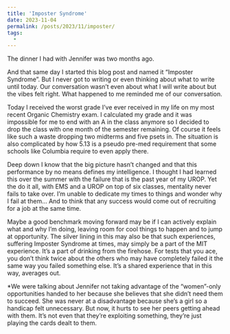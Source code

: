 ```yaml
---
title: 'Imposter Syndrome'
date: 2023-11-04
permalink: /posts/2023/11/imposter/
tags:
  - 
---
```


The dinner I had with Jennifer was two months ago. 

And that same day I started this blog post and named it “Imposter Syndrome”. But I never got to writing or even thinking about what to write until today. Our conversation wasn’t even about what I will write about but the vibes felt right. What happened to me reminded me of our conversation.

Today I received the worst grade I’ve ever received in my life on my most recent Organic Chemistry exam. I calculated my grade and it was impossible for me to end with an A in the class anymore so I decided to drop the class with one month of the semester remaining. Of course it feels like such a waste dropping two midterms and five psets in. The situation is also complicated by how 5.13 is a pseudo pre-med requirement that some schools like Columbia require to even apply there.

Deep down I know that the big picture hasn’t changed and that this performance by no means defines my intelligence. I thought I had learned this over the summer with the failure that is the past year of my UROP.  Yet the do it all, with EMS and a UROP on top of six classes, mentality never fails to take over. I’m unable to dedicate my times to things and wonder why I fail at them… And to think that any success would come out of recruiting for a job at the same time. 

Maybe a good benchmark moving forward may be if I can actively explain what and why I’m doing, leaving room for cool things to happen and to jump at opportunity. The silver lining in this may also be that such experiences, suffering Imposter Syndrome at times, may simply be a part of the MIT experience. It’s a part of drinking from the firehose. For tests that you ace, you don’t think twice about the others who may have completely failed it the same way you failed something else. It’s a shared experience that in this way, averages out. 

*We were talking about Jennifer not taking advantage of the “women”-only opportunities handed to her because she believes that she didn’t need them to succeed. She was never at a disadvantage because she’s a girl so a handicap felt unnecessary. But now, it hurts to see her peers getting ahead with them. It’s not even that they’re exploiting something, they’re just playing the cards dealt to them.
